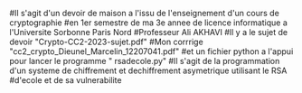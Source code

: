 ﻿#Il s'agit d'un devoir de maison a l'issu de l'enseignement d'un cours de cryptographie
#en 1er semestre de ma 3e annee de licence informatique a l'Universite Sorbonne Paris Nord
#Professeur Ali AKHAVI
#Il y a le sujet de devoir "Crypto-CC2-2023-sujet.pdf"
#Mon corrrige "cc2_crypto_Dieunel_Marcelin_12207041.pdf"
#et un fichier python a l'appui pour lancer le programme " rsadecole.py"
#Il s'agit de la programmation d'un systeme de chiffrement et dechiffrement asymetrique utilisant le RSA #d'ecole et de sa vulnerabilite
